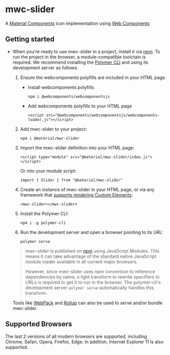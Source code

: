 # mwc-slider
A [Material Components](https://material.io/components/) icon implementation using [Web Components](https://www.webcomponents.org/introduction)

## Getting started

* When you're ready to use mwc-slider in a project, install it via [npm](https://www.npmjs.com/). To run the project in the browser, a module-compatible toolctain is required. We recommend installing the [Polymer CLI](https://github.com/Polymer/polymer-cli) and using its development server as follows.

  1. Ensure the webcomponents polyfills are included in your HTML page

      - Install webcomponents polyfills

          ```npm i @webcomponents/webcomponentsjs```

      - Add webcomponents polyfills to your HTML page

          ```<script src="@webcomponents/webcomponentsjs/webcomponents-loader.js"></script>```

  1. Add mwc-slider to your project:

      ```npm i @material/mwc-slider```

  1. Import the mwc-slider definition into your HTML page:

      ```<script type="module" src="@material/mwc-slider/index.js"></script>```

      Or into your module script:

      ```import { Slider } from "@material/mwc-slider"```

  1. Create an instance of mwc-slider in your HTML page, or via any framework that [supports rendering Custom Elements](https://custom-elements-everywhere.com/):

      ```<mwc-slider></mwc-slider>```

  1. Install the Polymer CLI:

      ```npm i -g polymer-cli```

  1. Run the development server and open a browser pointing to its URL:

      ```polymer serve```

  > mwc-slider is published on [npm](https://www.npmjs.com/package/@material/mwc-slider) using JavaScript Modules.
  This means it can take advantage of the standard native JavaScript module loader available in all current major browsers.
  >
  > However, since mwc-slider uses npm convention to reference dependencies by name, a light transform to rewrite specifiers to URLs is required to get it to run in the browser. The polymer-cli's development server `polymer serve` automatically handles this transform.

  Tools like [WebPack](https://webpack.js.org/) and [Rollup](https://rollupjs.org/) can also be used to serve and/or bundle mwc-slider.

## Supported Browsers

The last 2 versions of all modern browsers are supported, including
Chrome, Safari, Opera, Firefox, Edge. In addition, Internet Explorer 11 is also supported.
